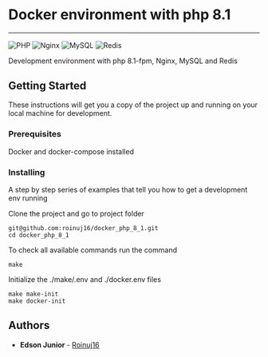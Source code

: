 # Docker environment with php 8.1
<hr>
<div style="display:inline-block">
<img align="center" alt="PHP" src="https://img.shields.io/badge/PHP-777BB4?style=for-the-badge&logo=php&logoColor=white"/>
<img align="center" alt="Nginx" src="https://img.shields.io/badge/nginx-%23009639.svg?style=for-the-badge&logo=nginx&logoColor=white"/>
<img align="center" alt="MySQL" src="https://img.shields.io/badge/MySQL-00000F?style=for-the-badge&logo=mysql&logoColor=white"/>
<img align="center" alt="Redis" src="https://img.shields.io/badge/redis-CC0000.svg?&style=for-the-badge&logo=redis&logoColor=white"/>
</div>

Development environment with php 8.1-fpm, Nginx, MySQL and Redis

## Getting Started

These instructions will get you a copy of the project up and running on your local machine for development.

### Prerequisites

Docker and docker-compose installed

### Installing

A step by step series of examples that tell you how to get a development env running

Clone the project and go to project folder

```
git@github.com:roinuj16/docker_php_8_1.git
cd docker_php_8_1
```

To check all available commands run the command

```
make 
```

Initialize the ./make/.env and ./docker.env files

```
make make-init
make docker-init
```

## Authors

* **Edson Junior** - [Roinuj16](https://github.com/roinuj16)
